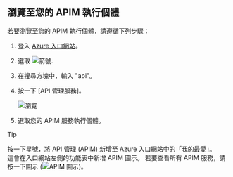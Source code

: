 ## <a name="navigate-to-your-apim-instance"></a>瀏覽至您的 APIM 執行個體

若要瀏覽至您的 APIM 執行個體，請遵循下列步驟：

1. 登入 [Azure 入口網站](https://portal.azure.com)。 
2. 選取 ![箭號](./media/api-management-navigate-to-instance/arrow.png).
3. 在搜尋方塊中，輸入 "api"。
4. 按一下 [API 管理服務]。

    ![瀏覽](./media/api-management-navigate-to-instance/navigate-to-api-management-services.png)

5. 選取您的 APIM 服務執行個體。

>[!TIP]
>按一下星號，將 API 管理 (APIM) 新增至 Azure 入口網站中的「我的最愛」。 <br/>這會在入口網站左側的功能表中新增 APIM 圖示。 若要查看所有 APIM 服務，請按一下圖示 (![APIM 圖示](./media/api-management-navigate-to-instance/apim-icon.png))。
 


